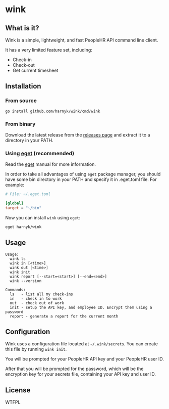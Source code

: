# wink

## What is it?

Wink is a simple, lightweight, and fast PeopleHR API command line client.

It has a very limited feature set, including:

-   Check-in
-   Check-out
-   Get current timesheet

## Installation

### From source

```
go install github.com/harnyk/wink/cmd/wink
```

### From binary

Download the latest release from the [releases page](https://github.com/harnyk/wink/releases) and extract it to a directory in your PATH.

### Using [eget](https://github.com/zyedidia/eget) (recommended)

Read the [eget](https://github.com/zyedidia/eget) manual for more information.

In order to take all advantages of using `eget` package manager,
you should have some bin directory in your PATH
and specify it in .eget.toml file. For example:

```toml
# File: ~/.eget.toml

[global]
target = "~/bin"
```

Now you can install `wink` using `eget`:

```sh
eget harnyk/wink
```

## Usage

```
Usage:
  wink ls
  wink in [<time>]
  wink out [<time>]
  wink init
  wink report [--start=<start>] [--end=<end>]
  wink --version

Commands:
  ls   - list all my check-ins
  in   - check in to work
  out  - check out of work
  init - setup the API key, and employee ID. Encrypt them using a password
  report - generate a report for the current month

```

## Configuration

Wink uses a configuration file located at `~/.wink/secrets`. You can create this file by running `wink init`.

You will be prompted for your PeopleHR API key and your PeopleHR user ID.

After that you will be prompted for the password, which will be the encryption key for your secrets file, containing your API key and user ID.

## License

WTFPL
